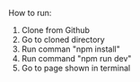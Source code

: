 How to run:
1. Clone from Github
2. Go to cloned directory
3. Run comman "npm install"
4. Run command "npm run dev"
5. Go to page shown in terminal
